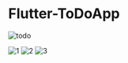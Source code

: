 # Flutter-ToDoApp
![todo](https://user-images.githubusercontent.com/62389004/177434669-6e17a1b1-4381-48e6-99fe-a6dba541f7e1.gif)

![1](https://user-images.githubusercontent.com/62389004/177434953-2c31c66e-752d-49e8-8aaa-99ea50dbd7e3.png)
![2](https://user-images.githubusercontent.com/62389004/177434956-49f46ac4-a644-4cee-9798-7e3e685f971c.png)
![3](https://user-images.githubusercontent.com/62389004/177434960-09f4c789-804b-421b-a866-5e411a8a6e59.png)

